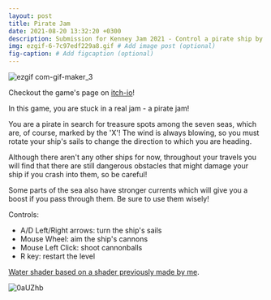 ```yaml
---
layout: post
title: Pirate Jam
date: 2021-08-20 13:32:20 +0300
description: Submission for Kenney Jam 2021 - Control a pirate ship by rotating its sails and survive the harsh seas!
img: ezgif-6-7c97edf229a8.gif # Add image post (optional)
fig-caption: # Add figcaption (optional)
---
```


![ezgif com-gif-maker_3](https://user-images.githubusercontent.com/42148950/131026234-7cc0ac78-458e-4967-9995-680accec9f5b.gif)

Checkout the game's page on [itch-io](https://julia-melgare.itch.io/pirate-jam)!

In this game, you are stuck in a real jam - a pirate jam!

You are a pirate in search for treasure spots among the seven seas, which are, of course, marked by the 'X'! The wind is always blowing,  so you must rotate your ship's sails to change the direction to which you are heading. 

Although there aren't any other ships for now, throughout your travels you will find that there are still dangerous obstacles that might damage your ship if you crash into them, so be careful!

Some parts of the sea also have stronger currents which will give you a boost if you pass through them. Be sure to use them wisely!

Controls:

- A/D Left/Right arrows: turn the ship's sails
- Mouse Wheel: aim the ship's cannons
- Mouse Left Click: shoot cannonballs
- R key: restart the level

[Water shader based on a shader previously made by me](https://github.com/Julia-Melgare/Deformable-Water).

![0aUZhb](https://user-images.githubusercontent.com/42148950/131026306-5561ccc0-95b5-4853-9357-746eda191f2c.gif)
